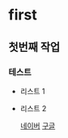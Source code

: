 # first
## 첫번째 작업
### 테스트
- 리스트 1
- 리스트 2

  [네이버](https:www.naver.com)
  [구글](https:www.google.com)
